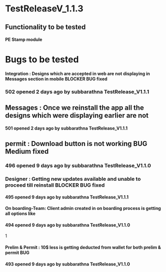 # TestReleaseV_1.1.3
## Functionality to be tested 
#### PE Stamp module

# Bugs to be tested

#### Integration : Designs which are accepted in web are not displaying in Messages section in mobile BLOCKER BUG fixed
### 502 opened 2 days ago by subbarathna  TestRelease_V1.1.1


## Messages : Once we reinstall the app all the designs which were displaying earlier are not 
#### 501 opened 2 days ago by subbarathna  TestRelease_V1.1.1

## permit : Download button is not working BUG Medium fixed
### 496 opened 9 days ago by subbarathna  TestRelease_V1.1.0


### Designer : Getting new updates available and unable to proceed till reinstall BLOCKER BUG fixed
#### 495 opened 9 days ago by subbarathna  TestRelease_V1.1.1


#### On boarding-Team: Client admin created in on boarding process is getting all options like 
####  494 opened 9 days ago by subbarathna  TestRelease_V1.1.0

 1

#### Prelim & Permit : 10$ less is getting deducted from wallet for both prelim & permit BUG 
#### 493 opened 9 days ago by subbarathna  TestRelease_V1.1.0 
